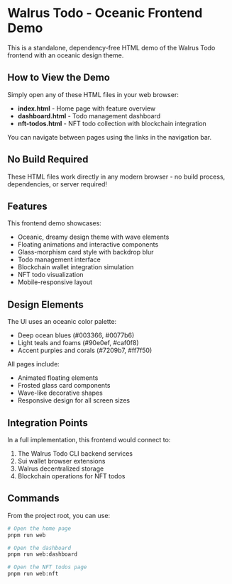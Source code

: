 # Walrus Todo - Oceanic Frontend Demo

This is a standalone, dependency-free HTML demo of the Walrus Todo frontend with an oceanic design theme.

## How to View the Demo

Simply open any of these HTML files in your web browser:

- **index.html** - Home page with feature overview
- **dashboard.html** - Todo management dashboard
- **nft-todos.html** - NFT todo collection with blockchain integration

You can navigate between pages using the links in the navigation bar.

## No Build Required

These HTML files work directly in any modern browser - no build process, dependencies, or server required!

## Features

This frontend demo showcases:

- Oceanic, dreamy design theme with wave elements
- Floating animations and interactive components
- Glass-morphism card style with backdrop blur
- Todo management interface
- Blockchain wallet integration simulation
- NFT todo visualization
- Mobile-responsive layout

## Design Elements

The UI uses an oceanic color palette:

- Deep ocean blues (#003366, #0077b6)
- Light teals and foams (#90e0ef, #caf0f8)
- Accent purples and corals (#7209b7, #ff7f50)

All pages include:
- Animated floating elements
- Frosted glass card components
- Wave-like decorative shapes
- Responsive design for all screen sizes

## Integration Points

In a full implementation, this frontend would connect to:
1. The Walrus Todo CLI backend services
2. Sui wallet browser extensions
3. Walrus decentralized storage
4. Blockchain operations for NFT todos

## Commands

From the project root, you can use:

```bash
# Open the home page
pnpm run web

# Open the dashboard
pnpm run web:dashboard

# Open the NFT todos page
pnpm run web:nft
```